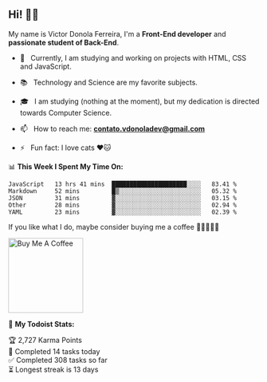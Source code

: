 <h2 align="left">Hi! 👋🏻</h2>  

<p align="left">
	My name is Victor Donola Ferreira, I'm a <strong>Front-End developer</strong> and <strong>passionate student of Back-End</strong>.
</p>

- 🔭 &nbsp; Currently, I am studying and working on projects with HTML, CSS and JavaScript.

- :books: &nbsp; Technology and Science are my favorite subjects.

- 🎓 &nbsp; I am studying (nothing at the moment), but my dedication is directed towards Computer Science.

- 📫 &nbsp; How to reach me: **contato.vdonoladev@gmail.com**

- ⚡️ &nbsp; Fun fact: I love cats ❤️🐱

📊 **This Week I Spent My Time On:**
<!--START_SECTION:waka-->
```text
JavaScript   13 hrs 41 mins  █████████████████████░░░░   83.41 % 
Markdown     52 mins         █▒░░░░░░░░░░░░░░░░░░░░░░░   05.32 % 
JSON         31 mins         ▓░░░░░░░░░░░░░░░░░░░░░░░░   03.15 % 
Other        28 mins         ▓░░░░░░░░░░░░░░░░░░░░░░░░   02.94 % 
YAML         23 mins         ▓░░░░░░░░░░░░░░░░░░░░░░░░   02.39 % 
```
<!--END_SECTION:waka-->

If you like what I do, maybe consider buying me a coffee 🥺👉🏻👈🏻

<a href="https://www.buymeacoffee.com/xuxuti" target="_blank"><img src="https://cdn.buymeacoffee.com/buttons/v2/default-red.png" alt="Buy Me A Coffee" width="150" ></a>

🚧 **My Todoist Stats:**
<!-- TODO-IST:START -->
🏆  2,727 Karma Points           
🌸  Completed 14 tasks today           
✅  Completed 308 tasks so far           
⏳  Longest streak is 13 days
<!-- TODO-IST:END -->
